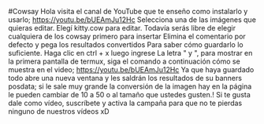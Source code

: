 #Cowsay Hola    visita el canal de YouTube que te enseño como instalarlo y usarlo; https://youtu.be/bUEAmJu12Hc
Selecciona una de las imágenes que quieras editar. Elegí kitty.cow para editar. Todavía serás libre de elegir cualquiera de los cowsay
primero para insertar
Elimina el comentario por defecto y pega los resultados convertidos
Para saber cómo guardarlo lo suficiente.
Haga clic en ctrl + x luego ingrese
La letra " y ", para mostrar en la primera pantalla de termux, siga el comando a continuación cómo se muestra en el video; https://youtu.be/bUEAmJu12Hc
Ya que haya guardado todo abre una nueva ventana y les saldrán los resultados de su banners posdata; si le sale muy grande la conversión de la imagen hay en la página le pueden cambiar de 10 a 50 o al tamaño que ustedes gusten.!
Si te gusta dale como vídeo, suscríbete y activa la campaña para que no te pierdas ninguno de nuestros vídeos xD
